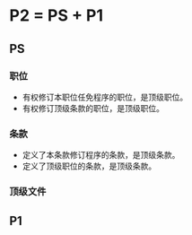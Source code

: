 # P2 = PS + P1

## PS

### 职位

- 有权修订本职位任免程序的职位，是顶级职位。
- 有权修订顶级条款的职位，是顶级职位。

### 条款

- 定义了本条款修订程序的条款，是顶级条款。
- 定义了顶级职位的条款，是顶级条款。

### 顶级文件




## P1